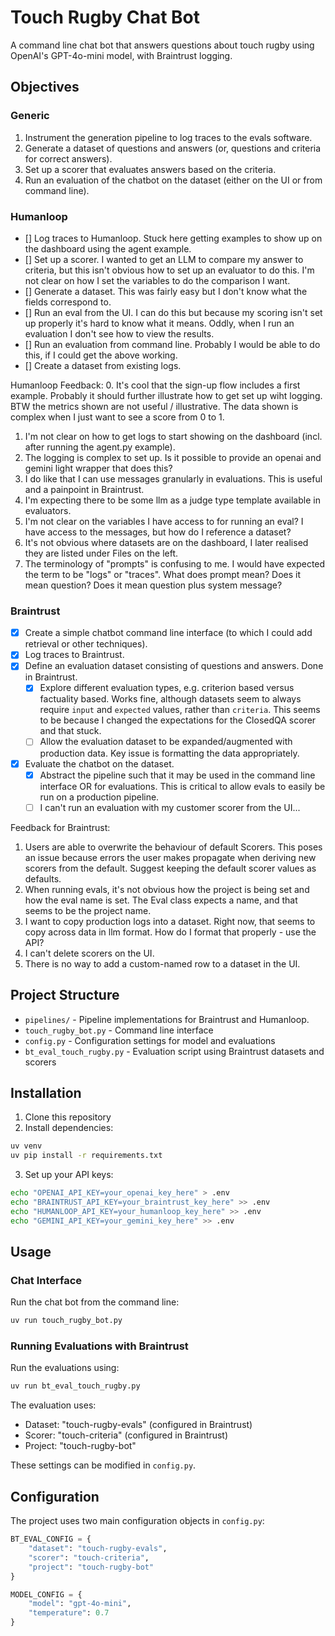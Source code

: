 # Touch Rugby Chat Bot

A command line chat bot that answers questions about touch rugby using OpenAI's GPT-4o-mini model, with Braintrust logging.

## Objectives

### Generic
1. Instrument the generation pipeline to log traces to the evals software.
2. Generate a dataset of questions and answers (or, questions and criteria for correct answers).
3. Set up a scorer that evaluates answers based on the criteria.
4. Run an evaluation of the chatbot on the dataset (either on the UI or from command line).

### Humanloop
- [] Log traces to Humanloop. Stuck here getting examples to show up on the dashboard using the agent example.
- [] Set up a scorer. I wanted to get an LLM to compare my answer to criteria, but this isn't obvious how to set up an evaluator to do this. I'm not clear on how I set the variables to do the comparison I want.
- [] Generate a dataset. This was fairly easy but I don't know what the fields correspond to.
- [] Run an eval from the UI. I can do this but because my scoring isn't set up properly it's hard to know what it means. Oddly, when I run an evaluation I don't see how to view the results.
- [] Run an evaluation from command line. Probably I would be able to do this, if I could get the above working.
- [] Create a dataset from existing logs. 

Humanloop Feedback:
0. It's cool that the sign-up flow includes a first example. Probably it should further illustrate how to get set up wiht logging. BTW the metrics shown are not useful / illustrative. The data shown is complex when I just want to see a score from 0 to 1.
1. I'm not clear on how to get logs to start showing on the dashboard (incl. after running the agent.py example).
2. The logging is complex to set up. Is it possible to provide an openai and gemini light wrapper that does this?
3. I do like that I can use messages granularly in evaluations. This is useful and a painpoint in Braintrust.
4. I'm expecting there to be some llm as a judge type template available in evaluators.
5. I'm not clear on the variables I have access to for running an eval? I have access to the messages, but how do I reference a dataset?
6. It's not obvious where datasets are on the dashboard, I later realised they are listed under Files on the left.
7. The terminology of "prompts" is confusing to me. I would have expected the term to be "logs" or "traces". What does prompt mean? Does it mean question? Does it mean question plus system message?

### Braintrust
- [x] Create a simple chatbot command line interface (to which I could add retrieval or other techniques).
- [x] Log traces to Braintrust.
- [x] Define an evaluation dataset consisting of questions and answers. Done in Braintrust.
    - [x] Explore different evaluation types, e.g. criterion based versus factuality based. Works fine, although datasets seem to always require `input` and `expected` values, rather than `criteria`. This seems to be because I changed the expectations for the ClosedQA scorer and that stuck.
    - [ ] Allow the evaluation dataset to be expanded/augmented with production data. Key issue is formatting the data appropriately.
- [x] Evaluate the chatbot on the dataset.
    - [x] Abstract the pipeline such that it may be used in the command line interface OR for evaluations. This is critical to allow evals to easily be run on a production pipeline.
    - [ ] I can't run an evaluation with my customer scorer from the UI...

Feedback for Braintrust:
1. Users are able to overwrite the behaviour of default Scorers. This poses an issue because errors the user makes propagate when deriving new scorers from the default. Suggest keeping the default scorer values as defaults.
2. When running evals, it's not obvious how the project is being set and how the eval name is set. The Eval class expects a name, and that seems to be the project name.
3. I want to copy production logs into a dataset. Right now, that seems to copy across data in llm format. How do I format that properly - use the API?
4. I can't delete scorers on the UI.
5. There is no way to add a custom-named row to a dataset in the UI.

## Project Structure

- `pipelines/` - Pipeline implementations for Braintrust and Humanloop.
- `touch_rugby_bot.py` - Command line interface
- `config.py` - Configuration settings for model and evaluations
- `bt_eval_touch_rugby.py` - Evaluation script using Braintrust datasets and scorers

## Installation

1. Clone this repository
2. Install dependencies:
```bash
uv venv
uv pip install -r requirements.txt
```

3. Set up your API keys:
```bash
echo "OPENAI_API_KEY=your_openai_key_here" > .env
echo "BRAINTRUST_API_KEY=your_braintrust_key_here" >> .env
echo "HUMANLOOP_API_KEY=your_humanloop_key_here" >> .env
echo "GEMINI_API_KEY=your_gemini_key_here" >> .env
```

## Usage

### Chat Interface

Run the chat bot from the command line:
```bash
uv run touch_rugby_bot.py
```

### Running Evaluations with Braintrust

Run the evaluations using:
```bash
uv run bt_eval_touch_rugby.py
```

The evaluation uses:
- Dataset: "touch-rugby-evals" (configured in Braintrust)
- Scorer: "touch-criteria" (configured in Braintrust)
- Project: "touch-rugby-bot"

These settings can be modified in `config.py`.

## Configuration

The project uses two main configuration objects in `config.py`:

```python
BT_EVAL_CONFIG = {
    "dataset": "touch-rugby-evals",
    "scorer": "touch-criteria",
    "project": "touch-rugby-bot"
}

MODEL_CONFIG = {
    "model": "gpt-4o-mini",
    "temperature": 0.7
}
```

